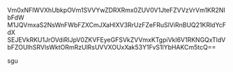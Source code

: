 Vm0xNFlWVXhUbkpOVm1SVVYwZDRXRmx0ZUV0V1JteFZVVzVrVm1KR2NIbFdW
M1JQVmxaS2NsWnFWbFZXCmJXaHlXV3RrUzFZeFRuSlViRnBUQ21KRldYcFdX
SEJEVkRKU1JrOVdiRlJpV0ZKVFEyeGFSVkZVVmxKTgpiVkl6V1RKNGQxTldV
bFZOUlhSRVlsWktORmRzUlRsUVVXOUxXak53Y1FvS1lYbHAKCm5tcQ==

sgu